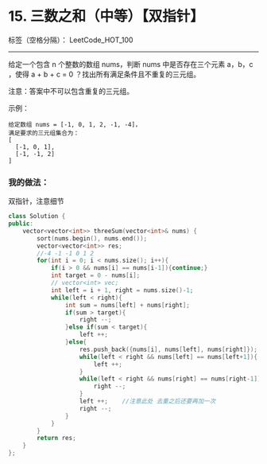 ﻿# 15. 三数之和（中等）【双指针】

标签（空格分隔）： LeetCode_HOT_100

---
给定一个包含 n 个整数的数组 nums，判断 nums 中是否存在三个元素 a，b，c ，使得 a + b + c = 0 ？找出所有满足条件且不重复的三元组。

注意：答案中不可以包含重复的三元组。

示例：

    给定数组 nums = [-1, 0, 1, 2, -1, -4]，
    满足要求的三元组集合为：
    [
      [-1, 0, 1],
      [-1, -1, 2]
    ]


### 我的做法：   
双指针，注意细节
```C++
class Solution {
public:
    vector<vector<int>> threeSum(vector<int>& nums) {
        sort(nums.begin(), nums.end());
        vector<vector<int>> res;
        //-4 -1 -1 0 1 2
        for(int i = 0; i < nums.size(); i++){
            if(i > 0 && nums[i] == nums[i-1]){continue;}
            int target = 0 - nums[i];
            // vector<int> vec;
            int left = i + 1, right = nums.size()-1;
            while(left < right){
                int sum = nums[left] + nums[right];
                if(sum > target){
                    right --;
                }else if(sum < target){
                    left ++;
                }else{
                    res.push_back({nums[i], nums[left], nums[right]});
                    while(left < right && nums[left] == nums[left+1]){ //注意此处去重
                        left ++;
                    }
                    while(left < right && nums[right] == nums[right-1]){
                        right --;
                    }
                    left ++;    //注意此处 去重之后还要再加一次
                    right --;
                }
            }
        }
        return res;
    }
};
```
